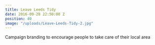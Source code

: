 ```yaml
---
title: Leave Leeds Tidy
date: 2016-09-28 22:50:00 Z
position: 49
image: "/uploads/Leave-Leeds-Tidy-2.jpg"
---
```


Campaign branding to encourage people to take care of their local area